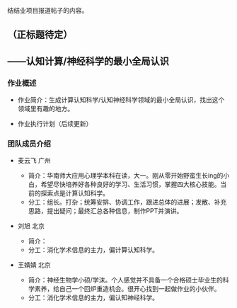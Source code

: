 结结业项目报道帖子的内容。

## （正标题待定）
## ——认知计算/神经科学的最小全局认识

### 作业概述

- 作业简介：生成计算认知科学/认知神经科学领域的最小全局认识，找出这个领域里有趣的地方。

- 作业执行计划（后续更新）

### 团队成员介绍

- 麦云飞 广州
	- 简介：华南师大应用心理学本科在读，大一。刚从零开始野蛮生长ing的小白，希望尽快培养好各种良好的学习、生活习惯，掌握四大核心技能。当前的探索点是计算认知科学。
	- 分工：组长。打杂；统筹安排、协调工作，跟进总体的进展；发散、补充思路，提出疑问；最终汇总各种信息，制作PPT并演讲。

- 刘旭 北京
    - 简介：
    - 分工：消化学术信息的主力，偏计算认知科学。

- 王婧婧 北京
    - 简介：神经生物学小硕/学沫。个人感觉并不具备一个合格硕士毕业生的科学素养，给自己一个回炉重造机会。很开心找到一起做作业的小伙伴。
    - 分工：消化学术信息的主力，偏认知神经科学。
